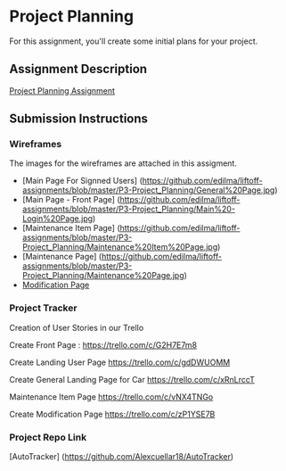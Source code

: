 # Project Planning
For this assignment, you'll create some initial plans for your project.

## Assignment Description
[Project Planning Assignment](https://education.launchcode.org/liftoff/modules/assignments/project-planning)

## Submission Instructions

### Wireframes

The images for the wireframes are attached in this assigment. 
* [Main Page For Signned Users] (https://github.com/edilma/liftoff-assignments/blob/master/P3-Project_Planning/General%20Page.jpg)
* [Main Page - Front Page] (https://github.com/edilma/liftoff-assignments/blob/master/P3-Project_Planning/Main%20-Login%20Page.jpg)
* [Maintenance Item Page] (https://github.com/edilma/liftoff-assignments/blob/master/P3-Project_Planning/Maintenance%20Item%20Page.jpg)
* [Maintenance Page] (https://github.com/edilma/liftoff-assignments/blob/master/P3-Project_Planning/Maintenance%20Page.jpg)
* [Modification Page](https://github.com/edilma/liftoff-assignments/blob/master/P3-Project_Planning/Modification%20Page.jpg)




### Project Tracker

Creation of User Stories in our Trello 

Create Front Page : https://trello.com/c/G2H7E7m8

Create Landing User Page
https://trello.com/c/gdDWUOMM

Create General Landing Page for Car
https://trello.com/c/xRnLrccT

Maintenance Item Page
https://trello.com/c/vNX4TNGo

Create Modification Page
https://trello.com/c/zP1YSE7B

### Project Repo Link

[AutoTracker]  (https://github.com/Alexcuellar18/AutoTracker)
